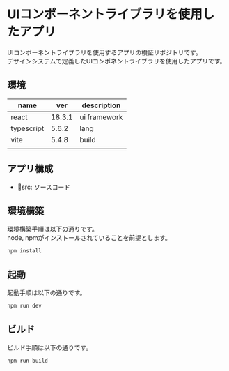 # UIコンポーネントライブラリを使用したアプリ

UIコンポーネントライブラリを使用するアプリの検証リポジトリです。  
デザインシステムで定義したUIコンポネントライブラリを使用したアプリです。

## 環境

|name|ver|description|
|---|---|---|
|react|18.3.1|ui framework|
|typescript|5.6.2|lang|
|vite|5.4.8|build|
||||

## アプリ構成

* :file_folder:src: ソースコード

## 環境構築

環境構築手順は以下の通りです。  
node, npmがインストールされていることを前提とします。

```sh
npm install
```

## 起動

起動手順は以下の通りです。

```sh
npm run dev
```

## ビルド

ビルド手順は以下の通りです。

```sh
npm run build
```

